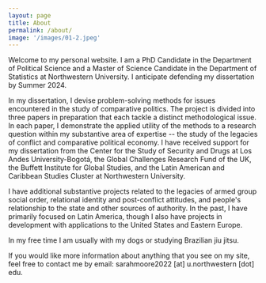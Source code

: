 ```yaml
---
layout: page
title: About
permalink: /about/
image: '/images/01-2.jpeg'
---
```


Welcome to my personal website. I am a PhD Candidate in the Department of Political Science and a Master of Science Candidate in the Department of Statistics at Northwestern University. I anticipate defending my dissertation by Summer 2024.

In my dissertation, I devise problem-solving methods for issues encountered in the study of comparative politics. The project is divided into three papers in preparation that each tackle a distinct methodological issue. In each paper, I demonstrate the applied utility of the methods to a research question within my substantive area of expertise -- the study of the legacies of conflict and comparative political economy. I have received support for my dissertation from the Center for the Study of Security and Drugs at Los Andes University-Bogotá, the Global Challenges Research Fund of the UK, the Buffett Institute for Global Studies, and the Latin American and Caribbean Studies Cluster at Northwestern University.   

I have additional substantive projects related to the legacies of armed group social order, relational identity and post-conflict attitudes, and people's relationship to the state and other sources of authority. In the past, I have primarily focused on Latin America, though I also have projects in development with applications to the United States and Eastern Europe. 

In my free time I am usually with my dogs or studying Brazilian jiu jitsu. 

If you would like more information about anything that you see on my site, feel free to contact me by email: sarahmoore2022 [at] u.northwestern [dot] edu. 